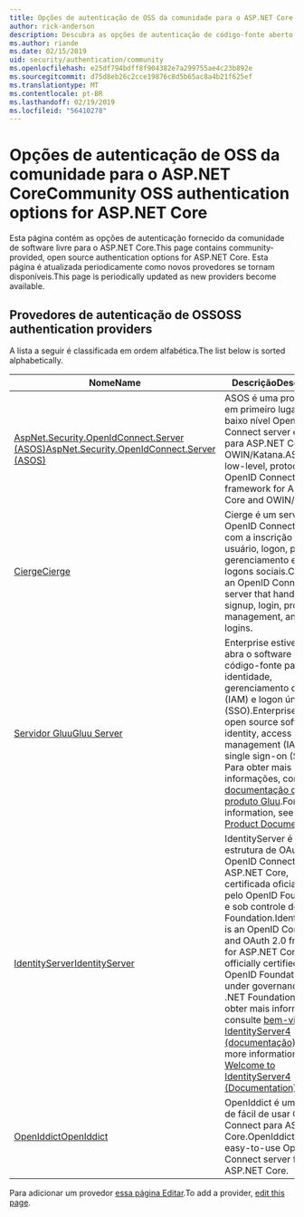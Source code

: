 ```yaml
---
title: Opções de autenticação de OSS da comunidade para o ASP.NET Core
author: rick-anderson
description: Descubra as opções de autenticação de código-fonte aberto para o ASP.NET Core.
ms.author: riande
ms.date: 02/15/2019
uid: security/authentication/community
ms.openlocfilehash: e25df794bdff8f904382e7a299755ae4c23b892e
ms.sourcegitcommit: d75d8eb26c2cce19876c8d5b65ac8a4b21f625ef
ms.translationtype: MT
ms.contentlocale: pt-BR
ms.lasthandoff: 02/19/2019
ms.locfileid: "56410278"
---
```

# <a name="community-oss-authentication-options-for-aspnet-core"></a><span data-ttu-id="d32b6-103">Opções de autenticação de OSS da comunidade para o ASP.NET Core</span><span class="sxs-lookup"><span data-stu-id="d32b6-103">Community OSS authentication options for ASP.NET Core</span></span>

<span data-ttu-id="d32b6-104">Esta página contém as opções de autenticação fornecido da comunidade de software livre para o ASP.NET Core.</span><span class="sxs-lookup"><span data-stu-id="d32b6-104">This page contains community-provided, open source authentication options for ASP.NET Core.</span></span> <span data-ttu-id="d32b6-105">Esta página é atualizada periodicamente como novos provedores se tornam disponíveis.</span><span class="sxs-lookup"><span data-stu-id="d32b6-105">This page is periodically updated as new providers become available.</span></span>

## <a name="oss-authentication-providers"></a><span data-ttu-id="d32b6-106">Provedores de autenticação de OSS</span><span class="sxs-lookup"><span data-stu-id="d32b6-106">OSS authentication providers</span></span>

<span data-ttu-id="d32b6-107">A lista a seguir é classificada em ordem alfabética.</span><span class="sxs-lookup"><span data-stu-id="d32b6-107">The list below is sorted alphabetically.</span></span>

| <span data-ttu-id="d32b6-108">Nome</span><span class="sxs-lookup"><span data-stu-id="d32b6-108">Name</span></span> | <span data-ttu-id="d32b6-109">Descrição</span><span class="sxs-lookup"><span data-stu-id="d32b6-109">Description</span></span> |
| ---- | ----------- |
| [<span data-ttu-id="d32b6-110">AspNet.Security.OpenIdConnect.Server (ASOS)</span><span class="sxs-lookup"><span data-stu-id="d32b6-110">AspNet.Security.OpenIdConnect.Server (ASOS)</span></span>](https://github.com/aspnet-contrib/AspNet.Security.OpenIdConnect.Server) | <span data-ttu-id="d32b6-111">ASOS é uma protocolo em primeiro lugar, de baixo nível OpenID Connect server estrutura para ASP.NET Core e o OWIN/Katana.</span><span class="sxs-lookup"><span data-stu-id="d32b6-111">ASOS is a low-level, protocol-first OpenID Connect server framework for ASP.NET Core and OWIN/Katana.</span></span> |
| [<span data-ttu-id="d32b6-112">Cierge</span><span class="sxs-lookup"><span data-stu-id="d32b6-112">Cierge</span></span>](https://github.com/pwdless/Cierge) | <span data-ttu-id="d32b6-113">Cierge é um servidor de OpenID Connect que lida com a inscrição do usuário, logon, perfis, gerenciamento e os logons sociais.</span><span class="sxs-lookup"><span data-stu-id="d32b6-113">Cierge is an OpenID Connect server that handles user signup, login, profiles, management, and social logins.</span></span> |
| [<span data-ttu-id="d32b6-114">Servidor Gluu</span><span class="sxs-lookup"><span data-stu-id="d32b6-114">Gluu Server</span></span>](https://gluu.org/) | <span data-ttu-id="d32b6-115">Enterprise estiver pronto, abra o software de código-fonte para identidade, gerenciamento de acesso (IAM) e logon único (SSO).</span><span class="sxs-lookup"><span data-stu-id="d32b6-115">Enterprise ready, open source software for identity, access management (IAM), and single sign-on (SSO).</span></span> <span data-ttu-id="d32b6-116">Para obter mais informações, consulte o [documentação do produto Gluu](https://gluu.org/docs/).</span><span class="sxs-lookup"><span data-stu-id="d32b6-116">For more information, see the [Gluu Product Documentation](https://gluu.org/docs/).</span></span> |
| [<span data-ttu-id="d32b6-117">IdentityServer</span><span class="sxs-lookup"><span data-stu-id="d32b6-117">IdentityServer</span></span>](https://identityserver.io/) | <span data-ttu-id="d32b6-118">IdentityServer é uma estrutura de OAuth 2.0 e OpenID Connect para ASP.NET Core, certificada oficialmente pelo OpenID Foundation e sob controle do .NET Foundation.</span><span class="sxs-lookup"><span data-stu-id="d32b6-118">IdentityServer is an OpenID Connect and OAuth 2.0 framework for ASP.NET Core, officially certified by the OpenID Foundation and under governance of the .NET Foundation.</span></span> <span data-ttu-id="d32b6-119">Para obter mais informações, consulte [bem-vindo ao IdentityServer4 (documentação)](https://identityserver4.readthedocs.io/en/latest/).</span><span class="sxs-lookup"><span data-stu-id="d32b6-119">For more information, see [Welcome to IdentityServer4 (Documentation)](https://identityserver4.readthedocs.io/en/latest/).</span></span> |
| [<span data-ttu-id="d32b6-120">OpenIddict</span><span class="sxs-lookup"><span data-stu-id="d32b6-120">OpenIddict</span></span>](https://github.com/openiddict/openiddict-core) | <span data-ttu-id="d32b6-121">OpenIddict é um servidor de fácil de usar OpenID Connect para ASP.NET Core.</span><span class="sxs-lookup"><span data-stu-id="d32b6-121">OpenIddict is an easy-to-use OpenID Connect server for ASP.NET Core.</span></span> |

<span data-ttu-id="d32b6-122">Para adicionar um provedor [essa página Editar](https://github.com/login?return_to=https%3A%2F%2Fgithub.com%2Faspnet%2FDocs%2Fedit%2Fmaster%2Faspnetcore%2Fsecurity%2Fauthentication%2Fcommunity.md).</span><span class="sxs-lookup"><span data-stu-id="d32b6-122">To add a provider, [edit this page](https://github.com/login?return_to=https%3A%2F%2Fgithub.com%2Faspnet%2FDocs%2Fedit%2Fmaster%2Faspnetcore%2Fsecurity%2Fauthentication%2Fcommunity.md).</span></span>
